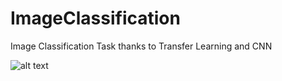 # ImageClassification
Image Classification Task thanks to Transfer Learning and CNN

![alt text](https://raw.githubusercontent.com/FlavioLorenzi/ImageClassification/images/img.png)
